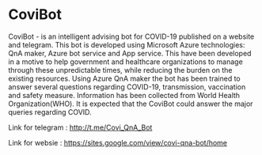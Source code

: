 # CoviBot
CoviBot - is an intelligent advising bot for COVID-19 published on a website and telegram. This bot is developed using Microsoft Azure technologies: QnA maker, Azure bot service and App service. This have been developed in a motive to help government and healthcare organizations to manage through these unpredictable times, while reducing the burden on the existing resources. Using Azure QnA maker the bot has been trained to answer several questions regarding COVID-19, transmission, vaccination and safety measure. Information has been collected from World Health Organization(WHO). It is expected that the CoviBot could answer the major queries regarding COVID.

Link for telegram : http://t.me/Covi_QnA_Bot

Link for websie :  https://sites.google.com/view/covi-qna-bot/home
